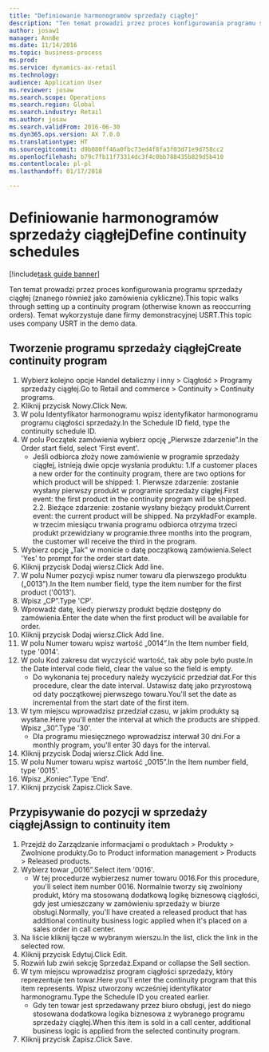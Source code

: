 ```yaml
--- 
title: "Definiowanie harmonogramów sprzedaży ciągłej"
description: "Ten temat prowadzi przez proces konfigurowania programu sprzedaży ciągłej (znanego również jako zamówienia cykliczne)."
author: josaw1
manager: AnnBe
ms.date: 11/14/2016
ms.topic: business-process
ms.prod: 
ms.service: dynamics-ax-retail
ms.technology: 
audience: Application User
ms.reviewer: josaw
ms.search.scope: Operations
ms.search.region: Global
ms.search.industry: Retail
ms.author: josaw
ms.search.validFrom: 2016-06-30
ms.dyn365.ops.version: AX 7.0.0
ms.translationtype: HT
ms.sourcegitcommit: d9b080ff46a0fbc73ed4f8fa3f03d71e9d758cc2
ms.openlocfilehash: b79c7fb11f73314dc3f4c0bb788435b829d5b410
ms.contentlocale: pl-pl
ms.lasthandoff: 01/17/2018

---
```

# <a name="define-continuity-schedules"></a><span data-ttu-id="de7fa-103">Definiowanie harmonogramów sprzedaży ciągłej</span><span class="sxs-lookup"><span data-stu-id="de7fa-103">Define continuity schedules</span></span>

[!include[task guide banner](../includes/task-guide-banner.md)]

<span data-ttu-id="de7fa-104">Ten temat prowadzi przez proces konfigurowania programu sprzedaży ciągłej (znanego również jako zamówienia cykliczne).</span><span class="sxs-lookup"><span data-stu-id="de7fa-104">This topic walks through setting up a continuity program (otherwise known as reoccurring orders).</span></span> <span data-ttu-id="de7fa-105">Temat wykorzystuje dane firmy demonstracyjnej USRT.</span><span class="sxs-lookup"><span data-stu-id="de7fa-105">This topic uses company USRT in the demo data.</span></span>


## <a name="create-continuity-program"></a><span data-ttu-id="de7fa-106">Tworzenie programu sprzedaży ciągłej</span><span class="sxs-lookup"><span data-stu-id="de7fa-106">Create continuity program</span></span>
1. <span data-ttu-id="de7fa-107">Wybierz kolejno opcje Handel detaliczny i inny > Ciągłość > Programy sprzedaży ciągłej.</span><span class="sxs-lookup"><span data-stu-id="de7fa-107">Go to Retail and commerce > Continuity > Continuity programs.</span></span>
2. <span data-ttu-id="de7fa-108">Kliknij przycisk Nowy.</span><span class="sxs-lookup"><span data-stu-id="de7fa-108">Click New.</span></span>
3. <span data-ttu-id="de7fa-109">W polu Identyfikator harmonogramu wpisz identyfikator harmonogramu programu ciągłości sprzedaży.</span><span class="sxs-lookup"><span data-stu-id="de7fa-109">In the Schedule ID field, type the continuity schedule ID.</span></span>
4. <span data-ttu-id="de7fa-110">W polu Początek zamówienia wybierz opcję „Pierwsze zdarzenie”.</span><span class="sxs-lookup"><span data-stu-id="de7fa-110">In the Order start field, select 'First event'.</span></span>
    * <span data-ttu-id="de7fa-111">Jeśli odbiorca złoży nowe zamówienie w programie sprzedaży ciągłej, istnieją dwie opcje wysłania produktu: 1.</span><span class="sxs-lookup"><span data-stu-id="de7fa-111">If a customer places a new order for the continuity program, there are two options for which product will be shipped:  1.</span></span> <span data-ttu-id="de7fa-112">Pierwsze zdarzenie: zostanie wysłany pierwszy produkt w programie sprzedaży ciągłej.</span><span class="sxs-lookup"><span data-stu-id="de7fa-112">First event: the first product in the continuity program will be shipped.</span></span>  <span data-ttu-id="de7fa-113">2.</span><span class="sxs-lookup"><span data-stu-id="de7fa-113">2.</span></span> <span data-ttu-id="de7fa-114">Bieżące zdarzenie: zostanie wysłany bieżący produkt.</span><span class="sxs-lookup"><span data-stu-id="de7fa-114">Current event: the current product will be shipped.</span></span> <span data-ttu-id="de7fa-115">Na przykład</span><span class="sxs-lookup"><span data-stu-id="de7fa-115">For example.</span></span> <span data-ttu-id="de7fa-116">w trzecim miesiącu trwania programu odbiorca otrzyma trzeci produkt przewidziany w programie.</span><span class="sxs-lookup"><span data-stu-id="de7fa-116">three months into the program, the customer will receive the third in the program.</span></span>  
5. <span data-ttu-id="de7fa-117">Wybierz opcję „Tak” w monicie o datę początkową zamówienia.</span><span class="sxs-lookup"><span data-stu-id="de7fa-117">Select 'Yes' to prompt for the order start date.</span></span>
6. <span data-ttu-id="de7fa-118">Kliknij przycisk Dodaj wiersz.</span><span class="sxs-lookup"><span data-stu-id="de7fa-118">Click Add line.</span></span>
7. <span data-ttu-id="de7fa-119">W polu Numer pozycji wpisz numer towaru dla pierwszego produktu („0013”).</span><span class="sxs-lookup"><span data-stu-id="de7fa-119">In the Item number field, type the item number for the first product ('0013').</span></span>
8. <span data-ttu-id="de7fa-120">Wpisz „CP”.</span><span class="sxs-lookup"><span data-stu-id="de7fa-120">Type 'CP'.</span></span>
9. <span data-ttu-id="de7fa-121">Wprowadź datę, kiedy pierwszy produkt będzie dostępny do zamówienia.</span><span class="sxs-lookup"><span data-stu-id="de7fa-121">Enter the date when the first product will be available for order.</span></span>
10. <span data-ttu-id="de7fa-122">Kliknij przycisk Dodaj wiersz.</span><span class="sxs-lookup"><span data-stu-id="de7fa-122">Click Add line.</span></span>
11. <span data-ttu-id="de7fa-123">W polu Numer towaru wpisz wartość „0014”.</span><span class="sxs-lookup"><span data-stu-id="de7fa-123">In the Item number field, type '0014'.</span></span>
12. <span data-ttu-id="de7fa-124">W polu Kod zakresu dat wyczyścić wartość, tak aby pole było puste.</span><span class="sxs-lookup"><span data-stu-id="de7fa-124">In the Date interval code field, clear the value so the field is empty.</span></span>
    * <span data-ttu-id="de7fa-125">Do wykonania tej procedury należy wyczyścić przedział dat.</span><span class="sxs-lookup"><span data-stu-id="de7fa-125">For this procedure, clear the date interval.</span></span> <span data-ttu-id="de7fa-126">Ustawisz datę jako przyrostową od daty początkowej pierwszego towaru.</span><span class="sxs-lookup"><span data-stu-id="de7fa-126">You'll set the date as incremental from the start date of the first item.</span></span>  
13. <span data-ttu-id="de7fa-127">W tym miejscu wprowadzisz przedział czasu, w jakim produkty są wysłane.</span><span class="sxs-lookup"><span data-stu-id="de7fa-127">Here you'll enter the interval at which the products are shipped.</span></span> <span data-ttu-id="de7fa-128">Wpisz „30”.</span><span class="sxs-lookup"><span data-stu-id="de7fa-128">Type '30'.</span></span>
    * <span data-ttu-id="de7fa-129">Dla programu miesięcznego wprowadzisz interwał 30 dni.</span><span class="sxs-lookup"><span data-stu-id="de7fa-129">For a monthly program, you'll enter 30 days for the interval.</span></span>  
14. <span data-ttu-id="de7fa-130">Kliknij przycisk Dodaj wiersz.</span><span class="sxs-lookup"><span data-stu-id="de7fa-130">Click Add line.</span></span>
15. <span data-ttu-id="de7fa-131">W polu Numer towaru wpisz wartość „0015”.</span><span class="sxs-lookup"><span data-stu-id="de7fa-131">In the Item number field, type '0015'.</span></span>
16. <span data-ttu-id="de7fa-132">Wpisz „Koniec”.</span><span class="sxs-lookup"><span data-stu-id="de7fa-132">Type 'End'.</span></span>
17. <span data-ttu-id="de7fa-133">Kliknij przycisk Zapisz.</span><span class="sxs-lookup"><span data-stu-id="de7fa-133">Click Save.</span></span>

## <a name="assign-to-continuity-item"></a><span data-ttu-id="de7fa-134">Przypisywanie do pozycji w sprzedaży ciągłej</span><span class="sxs-lookup"><span data-stu-id="de7fa-134">Assign to continuity item</span></span>
1. <span data-ttu-id="de7fa-135">Przejdź do Zarządzanie informacjami o produktach > Produkty > Zwolnione produkty.</span><span class="sxs-lookup"><span data-stu-id="de7fa-135">Go to Product information management > Products > Released products.</span></span>
2. <span data-ttu-id="de7fa-136">Wybierz towar „0016”.</span><span class="sxs-lookup"><span data-stu-id="de7fa-136">Select item '0016'.</span></span>
    * <span data-ttu-id="de7fa-137">W tej procedurze wybierzesz numer towaru 0016.</span><span class="sxs-lookup"><span data-stu-id="de7fa-137">For this procedure, you'll select item number 0016.</span></span> <span data-ttu-id="de7fa-138">Normalnie tworzy się zwolniony produkt, który ma stosowaną dodatkową logikę biznesową ciągłości, gdy jest umieszczany w zamówieniu sprzedaży w biurze obsługi.</span><span class="sxs-lookup"><span data-stu-id="de7fa-138">Normally, you'll have created a released product that has additional continuity business logic applied when it's placed on a sales order in call center.</span></span>  
3. <span data-ttu-id="de7fa-139">Na liście kliknij łącze w wybranym wierszu.</span><span class="sxs-lookup"><span data-stu-id="de7fa-139">In the list, click the link in the selected row.</span></span>
4. <span data-ttu-id="de7fa-140">Kliknij przycisk Edytuj.</span><span class="sxs-lookup"><span data-stu-id="de7fa-140">Click Edit.</span></span>
5. <span data-ttu-id="de7fa-141">Rozwiń lub zwiń sekcję Sprzedaż.</span><span class="sxs-lookup"><span data-stu-id="de7fa-141">Expand or collapse the Sell section.</span></span>
6. <span data-ttu-id="de7fa-142">W tym miejscu wprowadzisz program ciągłości sprzedaży, który reprezentuje ten towar.</span><span class="sxs-lookup"><span data-stu-id="de7fa-142">Here you'll enter the continuity program that this item represents.</span></span> <span data-ttu-id="de7fa-143">Wpisz utworzony wcześniej identyfikator harmonogramu.</span><span class="sxs-lookup"><span data-stu-id="de7fa-143">Type the Schedule ID you created earlier.</span></span>
    * <span data-ttu-id="de7fa-144">Gdy ten towar jest sprzedawany przez biuro obsługi, jest do niego stosowana dodatkowa logika biznesowa z wybranego programu sprzedaży ciągłej.</span><span class="sxs-lookup"><span data-stu-id="de7fa-144">When this item is sold in a call center, additional business logic is applied from the selected continuity program.</span></span>  
7. <span data-ttu-id="de7fa-145">Kliknij przycisk Zapisz.</span><span class="sxs-lookup"><span data-stu-id="de7fa-145">Click Save.</span></span>


